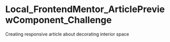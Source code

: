# Local_FrontendMentor_ArticlePreviewComponent_Challenge
 Creating responsive article about decorating interior space
